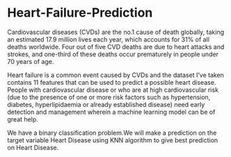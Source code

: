 # Heart-Failure-Prediction

Cardiovascular diseases (CVDs) are the no.1 cause of death globally, taking an estimated 17.9 million lives each year, 
which accounts for 31% of all deaths worldwide. Four out of five CVD deaths are due to heart attacks and strokes, 
and one-third of these deaths occur prematurely in people under 70 years of age. 

Heart failure is a common event caused by CVDs and the dataset I’ve taken contains 
11 features that can be used to predict a possible heart disease.
People with cardiovascular disease or who are at high cardiovascular risk
(due to the presence of one or more risk factors such as hypertension, diabetes, hyperlipidaemia or already established disease) 
need early detection and management wherein a machine learning model can be of great help. 

We have a binary classification problem.We will make a prediction on the target variable 
Heart Disease using KNN algorithm to give best prediction on Heart Disease. 
